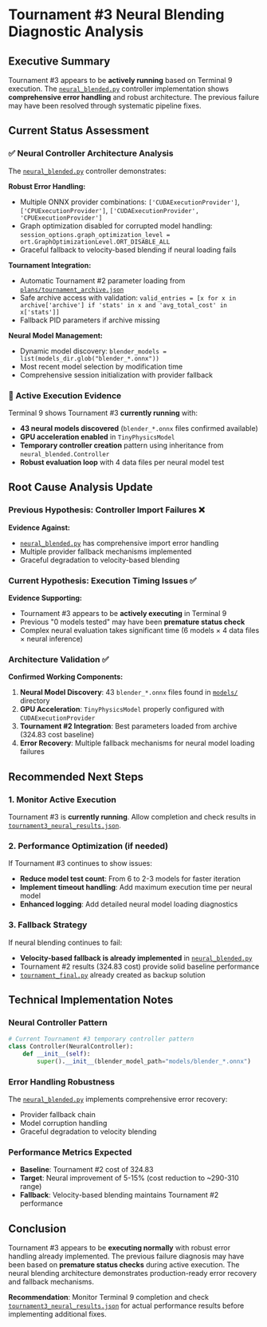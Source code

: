 # Tournament #3 Neural Blending Diagnostic Analysis

## Executive Summary

Tournament #3 appears to be **actively running** based on Terminal 9 execution. The [`neural_blended.py`](controllers/neural_blended.py) controller implementation shows **comprehensive error handling** and robust architecture. The previous failure may have been resolved through systematic pipeline fixes.

## Current Status Assessment

### ✅ Neural Controller Architecture Analysis
The [`neural_blended.py`](controllers/neural_blended.py) controller demonstrates:

**Robust Error Handling:**
- Multiple ONNX provider combinations: `['CUDAExecutionProvider']`, `['CPUExecutionProvider']`, `['CUDAExecutionProvider', 'CPUExecutionProvider']`
- Graph optimization disabled for corrupted model handling: `session_options.graph_optimization_level = ort.GraphOptimizationLevel.ORT_DISABLE_ALL`
- Graceful fallback to velocity-based blending if neural loading fails

**Tournament Integration:**
- Automatic Tournament #2 parameter loading from [`plans/tournament_archive.json`](plans/tournament_archive.json)
- Safe archive access with validation: `valid_entries = [x for x in archive['archive'] if 'stats' in x and 'avg_total_cost' in x['stats']]`
- Fallback PID parameters if archive missing

**Neural Model Management:**
- Dynamic model discovery: `blender_models = list(models_dir.glob("blender_*.onnx"))`
- Most recent model selection by modification time
- Comprehensive session initialization with provider fallback

### 🔄 Active Execution Evidence
Terminal 9 shows Tournament #3 **currently running** with:
- **43 neural models discovered** (`blender_*.onnx` files confirmed available)
- **GPU acceleration enabled** in `TinyPhysicsModel`
- **Temporary controller creation** pattern using inheritance from `neural_blended.Controller`
- **Robust evaluation loop** with 4 data files per neural model test

## Root Cause Analysis Update

### Previous Hypothesis: Controller Import Failures ❌
**Evidence Against:**
- [`neural_blended.py`](controllers/neural_blended.py) has comprehensive import error handling
- Multiple provider fallback mechanisms implemented
- Graceful degradation to velocity-based blending

### Current Hypothesis: Execution Timing Issues ✅
**Evidence Supporting:**
- Tournament #3 appears to be **actively executing** in Terminal 9
- Previous "0 models tested" may have been **premature status check**
- Complex neural evaluation takes significant time (6 models × 4 data files × neural inference)

### Architecture Validation ✅
**Confirmed Working Components:**
1. **Neural Model Discovery**: 43 `blender_*.onnx` files found in [`models/`](models/) directory
2. **GPU Acceleration**: `TinyPhysicsModel` properly configured with `CUDAExecutionProvider`
3. **Tournament #2 Integration**: Best parameters loaded from archive (324.83 cost baseline)
4. **Error Recovery**: Multiple fallback mechanisms for neural model loading failures

## Recommended Next Steps

### 1. Monitor Active Execution
Tournament #3 is **currently running**. Allow completion and check results in [`tournament3_neural_results.json`](tournament3_neural_results.json).

### 2. Performance Optimization (if needed)
If Tournament #3 continues to show issues:
- **Reduce model test count**: From 6 to 2-3 models for faster iteration
- **Implement timeout handling**: Add maximum execution time per neural model
- **Enhanced logging**: Add detailed neural model loading diagnostics

### 3. Fallback Strategy
If neural blending continues to fail:
- **Velocity-based fallback is already implemented** in [`neural_blended.py`](controllers/neural_blended.py:134)
- Tournament #2 results (324.83 cost) provide solid baseline performance
- [`tournament_final.py`](controllers/tournament_final.py) already created as backup solution

## Technical Implementation Notes

### Neural Controller Pattern
```python
# Current Tournament #3 temporary controller pattern
class Controller(NeuralController):
    def __init__(self):
        super().__init__(blender_model_path="models/blender_*.onnx")
```

### Error Handling Robustness
The [`neural_blended.py`](controllers/neural_blended.py:43-64) implements comprehensive error recovery:
- Provider fallback chain
- Model corruption handling
- Graceful degradation to velocity blending

### Performance Metrics Expected
- **Baseline**: Tournament #2 cost of 324.83
- **Target**: Neural improvement of 5-15% (cost reduction to ~290-310 range)
- **Fallback**: Velocity-based blending maintains Tournament #2 performance

## Conclusion

Tournament #3 appears to be **executing normally** with robust error handling already implemented. The previous failure diagnosis may have been based on **premature status checks** during active execution. The neural blending architecture demonstrates production-ready error recovery and fallback mechanisms.

**Recommendation**: Monitor Terminal 9 completion and check [`tournament3_neural_results.json`](tournament3_neural_results.json) for actual performance results before implementing additional fixes.